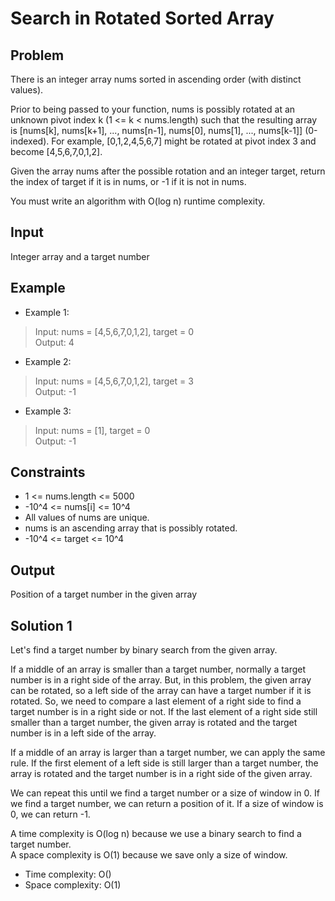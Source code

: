 # Search in Rotated Sorted Array

## Problem

There is an integer array nums sorted in ascending order (with distinct values).

Prior to being passed to your function, nums is possibly rotated at an unknown pivot index k (1 <= k < nums.length) such that the resulting array is [nums[k], nums[k+1], ..., nums[n-1], nums[0], nums[1], ..., nums[k-1]] (0-indexed). For example, [0,1,2,4,5,6,7] might be rotated at pivot index 3 and become [4,5,6,7,0,1,2].

Given the array nums after the possible rotation and an integer target, return the index of target if it is in nums, or -1 if it is not in nums.

You must write an algorithm with O(log n) runtime complexity.

## Input

Integer array and a target number

## Example

- Example 1:

>Input: nums = [4,5,6,7,0,1,2], target = 0  
Output: 4

- Example 2:

>Input: nums = [4,5,6,7,0,1,2], target = 3  
Output: -1

- Example 3:

>Input: nums = [1], target = 0  
Output: -1

## Constraints

- 1 <= nums.length <= 5000
- -10^4 <= nums[i] <= 10^4
- All values of nums are unique.
- nums is an ascending array that is possibly rotated.
- -10^4 <= target <= 10^4

## Output

Position of a target number in the given array 

## Solution 1

Let's find a target number by binary search from the given array.  

If a middle of an array is smaller than a target number, normally a target number is in
a right side of the array. But, in this problem, the given array can be rotated, so a
left side of the array can have a target number if it is rotated. So, we need to compare
a last element of a right side to find a target number is in a right side or not. If the
last element of a right side still smaller than a target number, the given array is
rotated and the target number is in a left side of the array.

If a middle of an array is larger than a target number, we can apply the same rule. If
the first element of a left side is still larger than a target number, the array is
rotated and the target number is in a right side of the given array.

We can repeat this until we find a target number or a size of window in 0. If we find
a target number, we can return a position of it. If a size of window is 0, we can return
-1.

A time complexity is O(log n) because we use a binary search to find a target number.  
A space complexity is O(1) because we save only a size of window.

- Time complexity: O()
- Space complexity: O(1)
